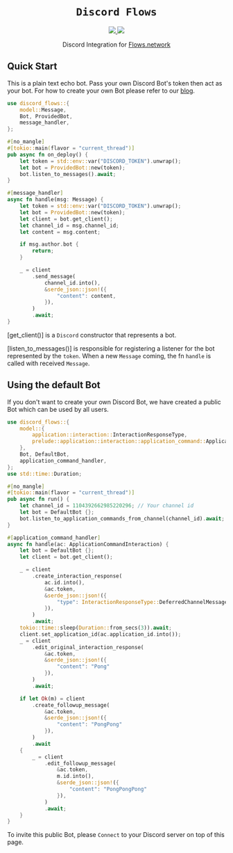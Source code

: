 <div align="center">
  <h1><code>Discord Flows</code></h1>
  <a href="https://docs.rs/discord-flows/">
    <img src="https://docs.rs/discord-flows/badge.svg">
  </a>
  <a href="https://crates.io/crates/discord-flows">
    <img src="https://img.shields.io/crates/v/discord-flows.svg">
  </a>

  Discord Integration for [Flows.network](https://flows.network)
</div>

## Quick Start

This is a plain text echo bot. Pass your own Discord Bot's token then act
as your bot. For how to create your own Bot please refer to our [blog](https://flows.network/blog/discord-chat-bot-guide).

```rust
use discord_flows::{
    model::Message,
    Bot, ProvidedBot,
    message_handler,
};

#[no_mangle]
#[tokio::main(flavor = "current_thread")]
pub async fn on_deploy() {
    let token = std::env::var("DISCORD_TOKEN").unwrap();
    let bot = ProvidedBot::new(token);
    bot.listen_to_messages().await;
}

#[message_handler]
async fn handle(msg: Message) {
    let token = std::env::var("DISCORD_TOKEN").unwrap();
    let bot = ProvidedBot::new(token);
    let client = bot.get_client();
    let channel_id = msg.channel_id;
    let content = msg.content;

    if msg.author.bot {
        return;
    }

    _ = client
        .send_message(
            channel_id.into(),
            &serde_json::json!({
                "content": content,
            }),
        )
        .await;
}
```

[get_client()] is a `Discord` constructor that represents a bot.

[listen_to_messages()] is responsible for registering a listener for the bot
represented by the `token`. When a new `Message` coming, the fn `handle`
is called with received `Message`.


## Using the default Bot
If you don't want to create your own Discord Bot, we have created a public Bot which can be used by all users.

```rust
use discord_flows::{
    model::{
        application::interaction::InteractionResponseType,
        prelude::application::interaction::application_command::ApplicationCommandInteraction,
    },
    Bot, DefaultBot,
    application_command_handler,
};
use std::time::Duration;

#[no_mangle]
#[tokio::main(flavor = "current_thread")]
pub async fn run() {
    let channel_id = 1104392662985220296; // Your channel id
    let bot = DefaultBot {};
    bot.listen_to_application_commands_from_channel(channel_id).await;
}

#[application_command_handler]
async fn handle(ac: ApplicationCommandInteraction) {
    let bot = DefaultBot {};
    let client = bot.get_client();

    _ = client
        .create_interaction_response(
            ac.id.into(),
            &ac.token,
            &serde_json::json!({
                "type": InteractionResponseType::DeferredChannelMessageWithSource as u8,
            }),
        )
        .await;
    tokio::time::sleep(Duration::from_secs(3)).await;
    client.set_application_id(ac.application_id.into());
    _ = client
        .edit_original_interaction_response(
            &ac.token,
            &serde_json::json!({
                "content": "Pong"
            }),
        )
        .await;

    if let Ok(m) = client
        .create_followup_message(
            &ac.token,
            &serde_json::json!({
                "content": "PongPong"
            }),
        )
        .await
    {
        _ = client
            .edit_followup_message(
                &ac.token,
                m.id.into(),
                &serde_json::json!({
                    "content": "PongPongPong"
                }),
            )
            .await;
    }
}
```

To invite this public Bot, please `Connect` to your Discord server on top of this page.
